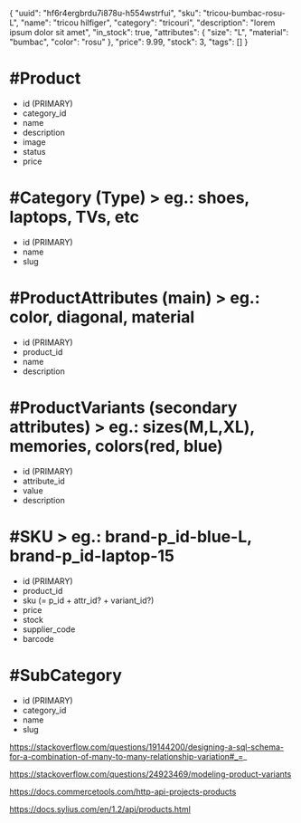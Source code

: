{
	"uuid": "hf6r4ergbrdu7i878u-h554wstrfui",
	"sku": "tricou-bumbac-rosu-L",
	"name": "tricou hilfiger",
	"category": "tricouri",
	"description": "lorem ipsum dolor sit amet",
	"in_stock": true,
	"attributes": {
		"size": "L",
		"material": "bumbac",
		"color": "rosu"
	},
	"price": 9.99,
	"stock": 3,
	"tags": []
}

#Product
=========================================
+ id  (PRIMARY)
+ category_id
+ name
+ description
+ image
+ status
+ price

#Category (Type) > eg.: shoes, laptops, TVs, etc
=========================================
+ id (PRIMARY)
+ name
+ slug
 
#ProductAttributes (main) > eg.: color, diagonal, material
=========================================
+ id (PRIMARY)
+ product_id
+ name
+ description

#ProductVariants (secondary attributes) > eg.: sizes(M,L,XL), memories, colors(red, blue)
=========================================
+ id (PRIMARY)
+ attribute_id
+ value
+ description

#SKU > eg.: brand-p_id-blue-L, brand-p_id-laptop-15
=========================================
+ id (PRIMARY)
+ product_id
+ sku (= p_id + attr_id? + variant_id?)
+ price
+ stock
+ supplier_code
+ barcode

#SubCategory
=========================================
+ id (PRIMARY)
+ category_id
+ name
+ slug

https://stackoverflow.com/questions/19144200/designing-a-sql-schema-for-a-combination-of-many-to-many-relationship-variation#_=_

https://stackoverflow.com/questions/24923469/modeling-product-variants

https://docs.commercetools.com/http-api-projects-products

https://docs.sylius.com/en/1.2/api/products.html

